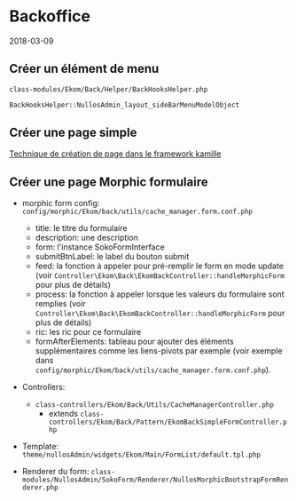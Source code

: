 Backoffice
======================
2018-03-09




Créer un élément de menu
---------------------

`class-modules/Ekom/Back/Helper/BackHooksHelper.php`

```php
BackHooksHelper::NullosAdmin_layout_sideBarMenuModelObject
```


Créer une page simple
---------------------

[Technique de création de page dans le framework kamille](http://www.ling-docs.ovh/kamille/#/developer/developer-memo?id=cr%c3%a9er-une-page)




Créer une page Morphic formulaire
----------------


- morphic form config: `config/morphic/Ekom/back/utils/cache_manager.form.conf.php`
    - title: le titre du formulaire 
    - description: une description  
    - form: l'instance SokoFormInterface  
    - submitBtnLabel: le label du bouton submit  
    - feed: la fonction à appeler pour pré-remplir le form en mode update (voir `Controller\Ekom\Back\EkomBackController::handleMorphicForm` pour plus de détails)  
    - process: la fonction à appeler lorsque les valeurs du formulaire sont remplies (voir `Controller\Ekom\Back\EkomBackController::handleMorphicForm` pour plus de détails)  
    - ric: les ric pour ce formulaire  
    - formAfterElements: tableau pour ajouter des éléments supplémentaires comme les liens-pivots par exemple (voir exemple dans `config/morphic/Ekom/back/utils/cache_manager.form.conf.php`).  
- Controllers: 
    - `class-controllers/Ekom/Back/Utils/CacheManagerController.php` 
        - extends `class-controllers/Ekom/Back/Pattern/EkomBackSimpleFormController.php` 
        
- Template: `theme/nullosAdmin/widgets/Ekom/Main/FormList/default.tpl.php`
- Renderer du form: `class-modules/NullosAdmin/SokoForm/Renderer/NullosMorphicBootstrapFormRenderer.php`
